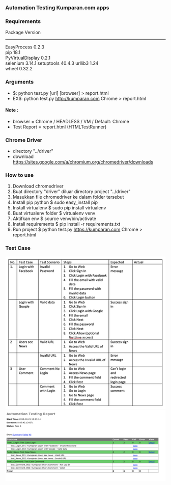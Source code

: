 ### Automation Testing Kumparan.com apps

### Requirements
Package          Version
---------------- -------
EasyProcess      0.2.3  
pip              18.1   
PyVirtualDisplay 0.2.1  
selenium         3.14.1
setuptools       40.4.3
urllib3          1.24   
wheel            0.32.2 

### Arguments
- $: python test.py [url] [browser] > report.html
- EX$: python test.py http://kumparan.com Chrome > report.html

#### Note :
- browser = Chrome / HEADLESS / VM / Default: Chrome
- Test Report = report.html (HTMLTestRunner)

### Chrome Driver
- directory "../driver"
- download https://sites.google.com/a/chromium.org/chromedriver/downloads

### How to use
1. Download chromedriver
2. Buat directory "driver" diluar directory project "../driver"
3. Masukkan file chromedriver ke dalam folder tersebut
4. Install pip python $ sudo easy_install pip
5. Install virtualenv $ sudo pip install virtualenv
6. Buat virtualenv folder $ virtualenv venv
7. Aktifkan env $ source venv/bin/activate
8. Install requirements $ pip install -r requirements.txt
9. Run project $ python test.py https://kumparan.com Chrome > report.html

### Test Case
![Capture damar - kumparan test case](Report/testcase.png)
![Capture damar - kumparan report](Report/reporthtml.png)
